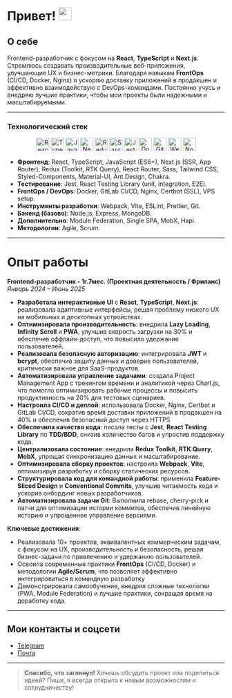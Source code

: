 # Привет! <img src="https://raw.githubusercontent.com/blackcater/blackcater/main/images/Hi.gif" width="30px" />

## О себе
Frontend-разработчик с фокусом на **React**, **TypeScript** и **Next.js**. Стремлюсь создавать производительные веб-приложения, улучшающие UX и бизнес-метрики. Благодаря навыкам **FrontOps** (CI/CD, Docker, Nginx) я ускоряю доставку приложений в продакшен и эффективно взаимодействую с DevOps-командами. Постоянно учусь и внедряю лучшие практики, чтобы мои проекты были надежными и масштабируемыми.

---

### Технологический стек

<p align="center">
  <img src="https://img.shields.io/badge/React-61DAFB?style=flat&logo=react&logoColor=white&labelColor=61DAFB&color=61DAFB" alt="React" height="30" />
  <img src="https://img.shields.io/badge/TypeScript-3178C6?style=flat&logo=typescript&logoColor=white&labelColor=3178C6&color=3178C6" alt="TypeScript" height="30" />
  <img src="https://img.shields.io/badge/JavaScript-F7DF1E?style=flat&logo=javascript&logoColor=white&labelColor=F7DF1E&color=F7DF1E" alt="JavaScript" height="30" />
  <img src="https://img.shields.io/badge/Next.js-000000?style=flat&logo=next.js&logoColor=white&labelColor=000000&color=000000" alt="Next.js" height="30" />
  <img src="https://img.shields.io/badge/Redux-764ABC?style=flat&logo=redux&logoColor=white&labelColor=764ABC&color=764ABC" alt="Redux" height="30" />
  <img src="https://img.shields.io/badge/Sass-CC6699?style=flat&logo=sass&logoColor=white&labelColor=CC6699&color=CC6699" alt="Sass" height="30" />
  <img src="https://img.shields.io/badge/Jest-C21325?style=flat&logo=jest&logoColor=white&labelColor=C21325&color=C21325" alt="Jest" height="30" />
  <img src="https://img.shields.io/badge/Docker-2496ED?style=flat&logo=docker&logoColor=white&labelColor=2496ED&color=2496ED" alt="Docker" height="30" />
  <img src="https://img.shields.io/badge/Git-F05032?style=flat&logo=git&logoColor=white&labelColor=F05032&color=F05032" alt="Git" height="30" />
  <img src="https://img.shields.io/badge/Webpack-8DD6F9?style=flat&logo=webpack&logoColor=white&labelColor=8DD6F9&color=8DD6F9" alt="Webpack" height="30" />
  <img src="https://img.shields.io/badge/Node.js-339933?style=flat&logo=node.js&logoColor=white&labelColor=339933&color=339933" alt="Node.js" height="30" />
</p>

- **Фронтенд**: React, TypeScript, JavaScript (ES6+), Next.js (SSR, App Router), Redux (Toolkit, RTK Query), React Router, Sass, Tailwind CSS, Styled-Components, Material-UI, Ant Design, Chakra.
- **Тестирование**: Jest, React Testing Library (unit, integration, E2E).
- **FrontOps / DevOps**: Docker, GitLab CI/CD, Nginx, Certbot (SSL), VPS setup.
- **Инструменты разработки**: Webpack, Vite, ESLint, Prettier, Git.
- **Бэкенд (базово)**: Node.js, Express, MongoDB.
- **Дополнительно**: Module Federation, Single SPA, MobX, Hapi.
- **Методологии**: Agile, Scrum.

---

# Опыт работы

**Frontend-разработчик - 1г.7мес. (Проектная деятельность / Фриланс)**  
*Январь 2024 – Июнь 2025*  
- **Разработала интерактивные UI** с **React**, **TypeScript**, **Next.js**: реализовала адаптивные интерфейсы, решая проблему низкого UX на мобильных и десктопных устройствах.  
- **Оптимизировала производительность**: внедрила **Lazy Loading**, **Infinity Scroll** и **PWA**,  улучшив скорость загрузки на 30% и обеспечив оффлайн-доступ, что повысило удержание пользователей.
- **Реализовала безопасную авторизацию**: интегрировала **JWT** и **bcrypt**, обеспечив защиту данных и доверие пользователей, критически важное для SaaS-продуктов.
- **Автоматизировала управление задачами**: создала Project Management App с трекингом времени и аналитикой через Chart.js, что помогло оптимизировать рабочие процессы и повысить продуктивность на 20% для тестовых сценариев.
- **Настроила CI/CD и деплой**: использовала Docker, Nginx, Certbot и GitLab CI/CD, сократив время доставки приложений в продакшен на 40% и обеспечив безопасный доступ через HTTPS
- **Обеспечила качество кода**: писала тесты с **Jest**, **React Testing Library** по **TDD/BDD**, снизив количество багов и упростив поддержку кода.  
- **Централизовала состояние**: внедрила **Redux Toolkit**, **RTK Query**, **MobX**, упрощая синхронизацию данных и масштабирование.  
- **Оптимизировала сборку проектов**: настроила **Webpack**, **Vite**, оптимизируя разработку и сборку статических ресурсов. 
- **Структурировала код для командной работы**: применила **Feature-Sliced Design** и **Conventional Commits**, улучшив читаемость кода и ускорив онбординг новых разработчиков.
- **Автоматизировала задачи Git**: Выполнила rebase, cherry-pick и патчи для оптимизации истории коммитов, обеспечив линейную историю и упрощенное управление версиями.

**Ключевые достижения**:  
- Реализовала 10+ проектов, эквивалентных коммерческим задачам, с фокусом на UX, производительность и безопасность, решая бизнес-задачи по привлечению и удержанию пользователей.  
- Освоила современные практики **FrontOps** (CI/CD, Docker) и методологии **Agile/Scrum**, что позволяет эффективно интегрироваться в командную разработку
- Демонстрировала самообучение, внедряя сложные технологии (PWA, Module Federation) и лучшие практики, сокращая время на доработку кода.

---  

## Мои контакты и соцсети

- [Telegram](https://t.me/anastasiya_guryanova)  
- [Почта](mailto:anastasia.gurianova.dev@mail.ru)

---

> **Спасибо, что заглянул!** Хочешь обсудить проект или поделиться идеей? Пиши, я всегда открыта к новым возможностям и сотрудничеству! 
